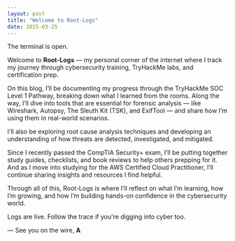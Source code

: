 ```yaml
---
layout: post
title: "Welcome to Root-Logs"
date: 2025-03-25
---
```


The terminal is open.

Welcome to **Root-Logs** — my personal corner of the internet where I track my journey through cybersecurity training, TryHackMe labs, and certification prep.

On this blog, I’ll be documenting my progress through the TryHackMe SOC Level 1 Pathway, breaking down what I learned from the rooms. Along the way, I’ll dive into tools that are essential for forensic analysis — like Wireshark, Autopsy, The Sleuth Kit (TSK), and ExifTool — and share how I’m using them in real-world scenarios.

I'll also be exploring root cause analysis techniques and developing an understanding of how threats are detected, investigated, and mitigated.

Since I recently passed the CompTIA Security+ exam, I’ll be putting together study guides, checklists, and book reviews to help others prepping for it. And as I move into studying for the AWS Certified Cloud Practitioner, I’ll continue sharing insights and resources I find helpful.

Through all of this, Root-Logs is where I’ll reflect on what I’m learning, how I’m growing, and how I’m building hands-on confidence in the cybersecurity world.

Logs are live. Follow the trace if you're digging into cyber too.

—
See you on the wire,
**A**
